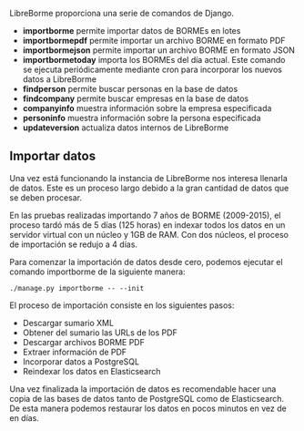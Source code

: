 LibreBorme proporciona una serie de comandos de Django.

- **importborme** permite importar datos de BORMEs en lotes
- **importbormepdf** permite importar un archivo BORME en formato PDF
- **importbormejson** permite importar un archivo BORME en formato JSON
- **importbormetoday** importa los BORMEs del día actual.
   Este comando se ejecuta periódicamente mediante cron para incorporar los nuevos datos a LibreBorme
- **findperson** permite buscar personas en la base de datos
- **findcompany** permite buscar empresas en la base de datos
- **companyinfo** muestra información sobre la empresa especificada
- **personinfo** muestra información sobre la persona especificada
- **updateversion** actualiza datos internos de LibreBorme

## Importar datos

Una vez está funcionando la instancia de LibreBorme nos interesa llenarla de datos.
Este es un proceso largo debido a la gran cantidad de datos que se deben procesar.

En las pruebas realizadas importando 7 años de BORME (2009-2015), el proceso tardó más
de 5 días (125 horas) en indexar todos los datos en un servidor virtual con un núcleo y 1GB de RAM.
Con dos núcleos, el proceso de importación se redujo a 4 días.

Para comenzar la importación de datos desde cero, podemos ejecutar el comando importborme de la siguiente manera:

    ./manage.py importborme -- --init

El proceso de importación consiste en los siguientes pasos:

- Descargar sumario XML
- Obtener del sumario las URLs de los PDF
- Descargar archivos BORME PDF
- Extraer información de PDF
- Incorporar datos a PostgreSQL
- Reindexar los datos en Elasticsearch

Una vez finalizada la importación de datos es recomendable hacer una copia de las bases
de datos tanto de PostgreSQL como de Elasticsearch. De esta manera podemos restaurar los datos en
pocos minutos en vez de en días.
